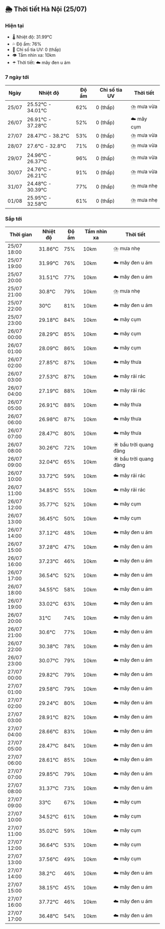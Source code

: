 ## 🌦️ Thời tiết Hà Nội (25/07)

### Hiện tại

- 🌡️ Nhiệt độ: 31.99℃
- 💦 Độ ẩm: 76%
- 🌟 Chỉ số tia UV: 0 (thấp)
- 👁️ Tầm nhìn xa: 10km
- ☂️ Thời tiết: ☁️ mây đen u ám

### 7 ngày tới

| Ngày | Nhiệt độ | Độ ẩm | Chỉ số tia UV | Thời tiết |
| --- | --- | --- | --- | --- |
| 25/07 | 25.52℃ - 34.01℃ | 62% | 0 (thấp) | ⛈️ mưa vừa |
| 26/07 | 26.91℃ - 37.28℃ | 52% | 0 (thấp) | ☁️ mây cụm |
| 27/07 | 28.47℃ - 38.2℃ | 53% | 0 (thấp) | ⛈️ mưa vừa |
| 28/07 | 27.6℃ - 32.8℃ | 71% | 0 (thấp) | ⛈️ mưa vừa |
| 29/07 | 24.96℃ - 26.37℃ | 96% | 0 (thấp) | ⛈️ mưa vừa |
| 30/07 | 24.76℃ - 26.21℃ | 91% | 0 (thấp) | ⛈️ mưa vừa |
| 31/07 | 24.48℃ - 30.39℃ | 77% | 0 (thấp) | ⛈️ mưa nhẹ |
| 01/08 | 25.95℃ - 32.58℃ | 61% | 0 (thấp) | ⛈️ mưa nhẹ |

### Sắp tới

| Thời gian | Nhiệt độ | Độ ẩm | Tầm nhìn xa | Thời tiết |
| --- | --- | --- | --- | --- |
| 25/07 18:00 | 31.86℃ | 75% | 10km | ⛈️ mưa nhẹ |
| 25/07 19:00 | 31.99℃ | 76% | 10km | ☁️ mây đen u ám |
| 25/07 20:00 | 31.51℃ | 77% | 10km | ☁️ mây đen u ám |
| 25/07 21:00 | 30.8℃ | 79% | 10km | ⛈️ mưa nhẹ |
| 25/07 22:00 | 30℃ | 81% | 10km | ☁️ mây đen u ám |
| 25/07 23:00 | 29.18℃ | 84% | 10km | ☁️ mây cụm |
| 26/07 00:00 | 28.29℃ | 85% | 10km | ☁️ mây cụm |
| 26/07 01:00 | 28.09℃ | 86% | 10km | ☁️ mây cụm |
| 26/07 02:00 | 27.85℃ | 87% | 10km | ☁️ mây thưa |
| 26/07 03:00 | 27.53℃ | 87% | 10km | ☁️ mây rải rác |
| 26/07 04:00 | 27.19℃ | 88% | 10km | ☁️ mây rải rác |
| 26/07 05:00 | 26.91℃ | 88% | 10km | ☁️ mây thưa |
| 26/07 06:00 | 26.98℃ | 87% | 10km | ☁️ mây thưa |
| 26/07 07:00 | 28.47℃ | 80% | 10km | ☁️ mây thưa |
| 26/07 08:00 | 30.26℃ | 72% | 10km | ☀️ bầu trời quang đãng |
| 26/07 09:00 | 32.04℃ | 65% | 10km | ☀️ bầu trời quang đãng |
| 26/07 10:00 | 33.72℃ | 59% | 10km | ☁️ mây rải rác |
| 26/07 11:00 | 34.85℃ | 55% | 10km | ☁️ mây rải rác |
| 26/07 12:00 | 35.77℃ | 52% | 10km | ☁️ mây cụm |
| 26/07 13:00 | 36.45℃ | 50% | 10km | ☁️ mây cụm |
| 26/07 14:00 | 37.12℃ | 48% | 10km | ☁️ mây đen u ám |
| 26/07 15:00 | 37.28℃ | 47% | 10km | ☁️ mây đen u ám |
| 26/07 16:00 | 37.23℃ | 46% | 10km | ☁️ mây đen u ám |
| 26/07 17:00 | 36.54℃ | 52% | 10km | ☁️ mây đen u ám |
| 26/07 18:00 | 34.55℃ | 58% | 10km | ☁️ mây đen u ám |
| 26/07 19:00 | 33.02℃ | 63% | 10km | ☁️ mây đen u ám |
| 26/07 20:00 | 31℃ | 74% | 10km | ☁️ mây đen u ám |
| 26/07 21:00 | 30.6℃ | 77% | 10km | ☁️ mây đen u ám |
| 26/07 22:00 | 30.38℃ | 78% | 10km | ☁️ mây đen u ám |
| 26/07 23:00 | 30.07℃ | 79% | 10km | ☁️ mây đen u ám |
| 27/07 00:00 | 29.82℃ | 79% | 10km | ☁️ mây đen u ám |
| 27/07 01:00 | 29.58℃ | 79% | 10km | ☁️ mây đen u ám |
| 27/07 02:00 | 29.24℃ | 80% | 10km | ☁️ mây đen u ám |
| 27/07 03:00 | 28.91℃ | 82% | 10km | ☁️ mây đen u ám |
| 27/07 04:00 | 28.66℃ | 83% | 10km | ☁️ mây đen u ám |
| 27/07 05:00 | 28.47℃ | 84% | 10km | ☁️ mây đen u ám |
| 27/07 06:00 | 28.61℃ | 85% | 10km | ☁️ mây đen u ám |
| 27/07 07:00 | 29.85℃ | 79% | 10km | ☁️ mây đen u ám |
| 27/07 08:00 | 31.37℃ | 73% | 10km | ☁️ mây đen u ám |
| 27/07 09:00 | 33℃ | 67% | 10km | ☁️ mây cụm |
| 27/07 10:00 | 34.52℃ | 61% | 10km | ☁️ mây cụm |
| 27/07 11:00 | 35.02℃ | 59% | 10km | ☁️ mây cụm |
| 27/07 12:00 | 36.64℃ | 53% | 10km | ☁️ mây cụm |
| 27/07 13:00 | 37.56℃ | 49% | 10km | ☁️ mây cụm |
| 27/07 14:00 | 38.2℃ | 46% | 10km | ☁️ mây đen u ám |
| 27/07 15:00 | 38.15℃ | 45% | 10km | ☁️ mây đen u ám |
| 27/07 16:00 | 37.72℃ | 46% | 10km | ☁️ mây đen u ám |
| 27/07 17:00 | 36.48℃ | 54% | 10km | ☁️ mây đen u ám |
